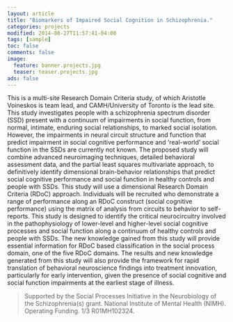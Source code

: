 ```yaml
---
layout: article
title: "Biomarkers of Impaired Social Cognition in Schizophrenia."
categories: projects
modified: 2014-08-27T11:57:41-04:00
tags: [sample]
toc: false
comments: false
image:
  feature: banner.projects.jpg
  teaser: teaser.projects.jpg
ads: false
---
```

This is a multi-site Research Domain Criteria study, of which Aristotle Voineskos is team lead, and CAMH/University of Toronto is the lead site. This study investigates people with a schizophrenia spectrum disorder (SSD) present with a continuum of impairments in social function, from normal, intimate, enduring social relationships, to marked social isolation. However, the impairments in neural circuit structure and function that predict impairment in social cognitive performance and ‘real-world’ social function in the SSDs are currently not known. The proposed study will combine advanced neuroimaging techniques, detailed behavioral assessment data, and the partial least squares multivariate approach, to definitively identify dimensional brain-behavior relationships that predict social cognitive performance and social function in healthy controls and people with SSDs. This study will use a dimensional Research Domain Criteria (RDoC) approach. Individuals will be recruited who demonstrate a range of performance along an RDoC construct (social cognitive performance) using the matrix of analysis from circuits to behavior to self-reports. This study is designed to identify the critical neurocircuitry involved in the pathophysiology of lower-level and higher-level social cognitive processes and social function along a continuum of healthy controls and people with SSDs. The new knowledge gained from this study will provide essential information for RDoC based classification in the social process domain, one of the five RDoC domains. The results and new knowledge generated from this study will also provide the framework for rapid translation of behavioral neuroscience findings into treatment innovation, particularly for early intervention, given the presence of social cognitive and social function impairments at the earliest stage of illness.

> Supported by the Social Processes Initiative in the Neurobiology of the Schizophrenia(s) grant. National Institute of Mental Health (NIMH). Operating Funding. 1/3 R01MH102324.
